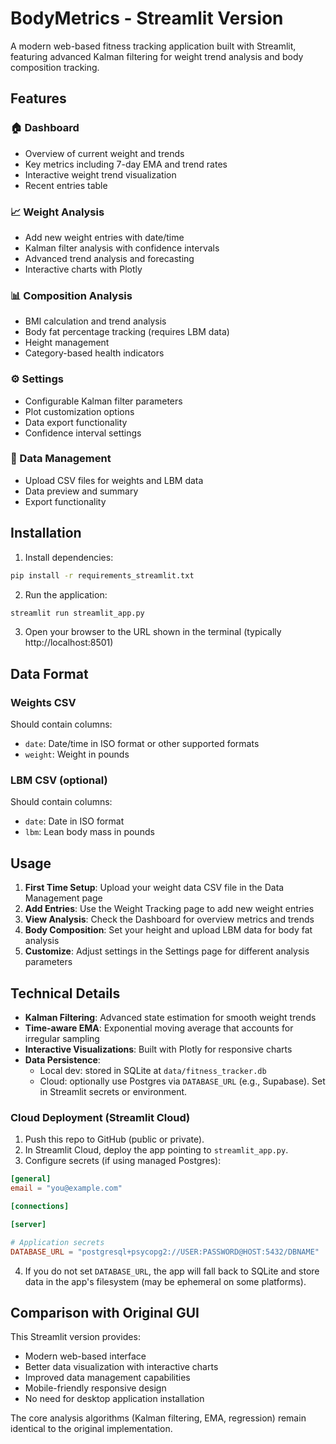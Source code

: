 # BodyMetrics - Streamlit Version

A modern web-based fitness tracking application built with Streamlit, featuring advanced Kalman filtering for weight trend analysis and body composition tracking.

## Features

### 🏠 Dashboard
- Overview of current weight and trends
- Key metrics including 7-day EMA and trend rates
- Interactive weight trend visualization
- Recent entries table

### 📈 Weight Analysis
- Add new weight entries with date/time
- Kalman filter analysis with confidence intervals
- Advanced trend analysis and forecasting
- Interactive charts with Plotly

### 📊 Composition Analysis
- BMI calculation and trend analysis
- Body fat percentage tracking (requires LBM data)
- Height management
- Category-based health indicators

### ⚙️ Settings
- Configurable Kalman filter parameters
- Plot customization options
- Data export functionality
- Confidence interval settings

### 📁 Data Management
- Upload CSV files for weights and LBM data
- Data preview and summary
- Export functionality

## Installation

1. Install dependencies:
```bash
pip install -r requirements_streamlit.txt
```

2. Run the application:
```bash
streamlit run streamlit_app.py
```

3. Open your browser to the URL shown in the terminal (typically http://localhost:8501)

## Data Format

### Weights CSV
Should contain columns:
- `date`: Date/time in ISO format or other supported formats
- `weight`: Weight in pounds

### LBM CSV (optional)
Should contain columns:
- `date`: Date in ISO format
- `lbm`: Lean body mass in pounds

## Usage

1. **First Time Setup**: Upload your weight data CSV file in the Data Management page
2. **Add Entries**: Use the Weight Tracking page to add new weight entries
3. **View Analysis**: Check the Dashboard for overview metrics and trends
4. **Body Composition**: Set your height and upload LBM data for body fat analysis
5. **Customize**: Adjust settings in the Settings page for different analysis parameters

## Technical Details

- **Kalman Filtering**: Advanced state estimation for smooth weight trends
- **Time-aware EMA**: Exponential moving average that accounts for irregular sampling
- **Interactive Visualizations**: Built with Plotly for responsive charts
- **Data Persistence**:
  - Local dev: stored in SQLite at `data/fitness_tracker.db`
  - Cloud: optionally use Postgres via `DATABASE_URL` (e.g., Supabase). Set in Streamlit secrets or environment.

### Cloud Deployment (Streamlit Cloud)

1. Push this repo to GitHub (public or private).
2. In Streamlit Cloud, deploy the app pointing to `streamlit_app.py`.
3. Configure secrets (if using managed Postgres):

```toml
[general]
email = "you@example.com"

[connections]

[server]

# Application secrets
DATABASE_URL = "postgresql+psycopg2://USER:PASSWORD@HOST:5432/DBNAME"
```

4. If you do not set `DATABASE_URL`, the app will fall back to SQLite and store data in the app's filesystem (may be ephemeral on some platforms).

## Comparison with Original GUI

This Streamlit version provides:
- Modern web-based interface
- Better data visualization with interactive charts
- Improved data management capabilities
- Mobile-friendly responsive design
- No need for desktop application installation

The core analysis algorithms (Kalman filtering, EMA, regression) remain identical to the original implementation.
